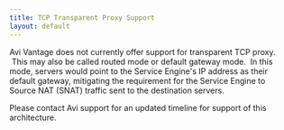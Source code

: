 ```yaml
---
title: TCP Transparent Proxy Support
layout: default
---
```

Avi Vantage does not currently offer support for transparent TCP proxy.  This may also be called routed mode or default gateway mode.  In this mode, servers would point to the Service Engine's IP address as their default gateway, mitigating the requirement for the Service Engine to Source NAT (SNAT) traffic sent to the destination servers.

Please contact Avi support for an updated timeline for support of this architecture.